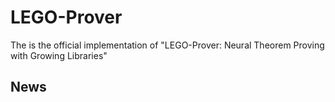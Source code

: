 # LEGO-Prover
The is the official implementation of "LEGO-Prover: Neural Theorem Proving with Growing Libraries"

## News
